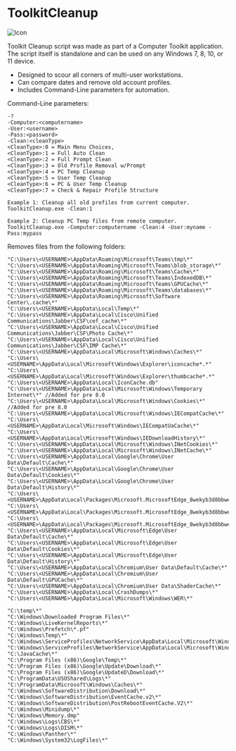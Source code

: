  # ToolkitCleanup
![Icon](https://github.com/cloudd901/ToolkitCleanup/blob/master/ToolkitCleanup/logo.ico)

Toolkit Cleanup script was made as part of a Computer Toolkit application. The script itself is standalone and can be used on any Windows 7, 8, 10, or 11 device.

 - Designed to scour all corners of multi-user workstations.
 - Can compare dates and remove old account profiles.
 - Includes Command-Line parameters for automation.

Command-Line parameters:

    -?
    -Computer:<computername>
    -User:<username>
    -Pass:<password>
    -Clean:<cleanType>
    <CleanType>:0 = Main Menu Choices,
    <CleanType>:1 = Full Auto Clean
    <CleanType>:2 = Full Prompt Clean
    <CleanType>:3 = Old Profile Removal w/Prompt
    <CleanType>:4 = PC Temp Cleanup
    <CleanType>:5 = User Temp Cleanup
    <CleanType>:6 = PC & User Temp Cleanup
    <CleanType>:7 = Check & Repair Profile Structure

    Example 1: Cleanup all old profiles from current computer.
    ToolkitCleanup.exe -Clean:1

    Example 2: Cleanup PC Temp files from remote computer.
    ToolkitCleanup.exe -Computer:computername -Clean:4 -User:myname -Pass:mypass

Removes files from the following folders:

    "C:\Users\<USERNAME>\AppData\Roaming\Microsoft\Teams\tmp\*"
    "C:\Users\<USERNAME>\AppData\Roaming\Microsoft\Teams\blob_storage\*"
    "C:\Users\<USERNAME>\AppData\Roaming\Microsoft\Teams\Cache\*"
    "C:\Users\<USERNAME>\AppData\Roaming\Microsoft\Teams\IndexedDB\*"
    "C:\Users\<USERNAME>\AppData\Roaming\Microsoft\Teams\GPUCache\*"
    "C:\Users\<USERNAME>\AppData\Roaming\Microsoft\Teams\databases\*"
    "C:\Users\<USERNAME>\AppData\Roaming\Microsoft\Software Center\.cache\*"
    "C:\Users\<USERNAME>\AppData\Local\Temp\*"
    "C:\Users\<USERNAME>\AppData\Local\Cisco\Unified Communications\Jabber\CSF\cef_cache\*"
    "C:\Users\<USERNAME>\AppData\Local\Cisco\Unified Communications\Jabber\CSF\Photo Cache\*"
    "C:\Users\<USERNAME>\AppData\Local\Cisco\Unified Communications\Jabber\CSF\IMP Cache\*"
    "C:\Users\<USERNAME>\AppData\Local\Microsoft\Windows\Caches\*"
    "C:\Users\<USERNAME>\AppData\Local\Microsoft\Windows\Explorer\iconcache*.*"
    "C:\Users\<USERNAME>\AppData\Local\Microsoft\Windows\Explorer\thumbcache*.*"
    "C:\Users\<USERNAME>\AppData\Local\IconCache.db"
    "C:\Users\<USERNAME>\AppData\Local\Microsoft\Windows\Temporary Internet\*" //Added for pre 8.0
    "C:\Users\<USERNAME>\AppData\Local\Microsoft\Windows\Cookies\*" //Added for pre 8.0
    "C:\Users\<USERNAME>\AppData\Local\Microsoft\Windows\IECompatCache\*"
    "C:\Users\<USERNAME>\AppData\Local\Microsoft\Windows\IECompatUaCache\*"
    "C:\Users\<USERNAME>\AppData\Local\Microsoft\Windows\IEDownloadHistory\*"
    "C:\Users\<USERNAME>\AppData\Local\Microsoft\Windows\INetCookies\*"
    "C:\Users\<USERNAME>\AppData\Local\Microsoft\Windows\INetCache\*"
    "C:\Users\<USERNAME>\AppData\Local\Google\Chrome\User Data\Default\Cache\*"
    "C:\Users\<USERNAME>\AppData\Local\Google\Chrome\User Data\Default\Cookies\*"
    "C:\Users\<USERNAME>\AppData\Local\Google\Chrome\User Data\Default\History\*"
    "C:\Users\<USERNAME>\AppData\Local\Packages\Microsoft.MicrosoftEdge_8wekyb3d8bbwe\AC\*"
    "C:\Users\<USERNAME>\AppData\Local\Packages\Microsoft.MicrosoftEdge_8wekyb3d8bbwe\LocalCache\*"
    "C:\Users\<USERNAME>\AppData\Local\Packages\Microsoft.MicrosoftEdge_8wekyb3d8bbwe\AppData\User\Default\CacheStorage\*"
    "C:\Users\<USERNAME>\AppData\Local\Microsoft\Edge\User Data\Default\Cache\*"
    "C:\Users\<USERNAME>\AppData\Local\Microsoft\Edge\User Data\Default\Cookies\*"
    "C:\Users\<USERNAME>\AppData\Local\Microsoft\Edge\User Data\Default\History\*"
    "C:\Users\<USERNAME>\AppData\Local\Chromium\User Data\Default\Cache\*"
    "C:\Users\<USERNAME>\AppData\Local\Chromium\User Data\Default\GPUCache\*"
    "C:\Users\<USERNAME>\AppData\Local\Chromium\User Data\ShaderCache\*"
    "C:\Users\<USERNAME>\AppData\Local\CrashDumps\*"
    "C:\Users\<USERNAME>\AppData\Local\Microsoft\Windows\WER\*"

    "C:\temp\*"
    "C:\Windows\Downloaded Program Files\*"
    "C:\Windows\LiveKernelReports\*"
    "C:\Windows\Prefetch\*.pf"
    "C:\Windows\Temp\*"
    "C:\Windows\ServiceProfiles\NetworkService\AppData\Local\Microsoft\Windows\DeliveryOptimization\Cache\*"
    "C:\Windows\ServiceProfiles\NetworkService\AppData\Local\Microsoft\Windows\DeliveryOptimization\Logs\*"
    "C:\JavaCache\*"
    "C:\Program Files (x86)\Google\Temp\*"
    "C:\Program Files (x86)\Google\Update\Download\*"
    "C:\Program Files (x86)\Google\UpdateD\Download\*"
    "C:\ProgramData\USOShared\Logs\*"
    "C:\ProgramData\Microsoft\Windows\Caches\*"
    "C:\Windows\SoftwareDistribution\Download\*"
    "C:\Windows\SoftwareDistribution\EventCache.v2\*"
    "C:\Windows\SoftwareDistribution\PostRebootEventCache.V2\*"
    "C:\Windows\Minidump\*"
    "C:\Windows\Memory.dmp"
    "C:\Windows\Logs\CBS\*"
    "C:\Windows\Logs\DISM\*"
    "C:\Windows\Panther\*"
    "C:\Windows\System32\LogFiles\*"
